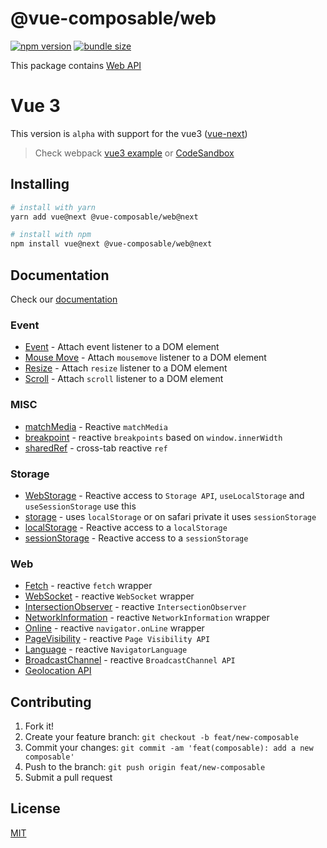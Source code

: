 # @vue-composable/web

[![npm version](https://badge.fury.io/js/%40vue-composable%2Fweb.svg)](https://badge.fury.io/js/%40vue-composable%2Fweb)
[![bundle size](https://badgen.net/bundlephobia/minzip/@vue-composable/web)](https://bundlephobia.com/result?p=@vue-composable/web)

This package contains [Web API](https://developer.mozilla.org/en-US/docs/Web/Reference/API)

# Vue 3

This version is `alpha` with support for the vue3 ([vue-next](https://github.com/vuejs/vue-next))

> Check webpack [vue3 example](https://github.com/pikax/vue-composable/tree/vue3/examples/vue-next-webpack-preview-master) or [CodeSandbox](https://codesandbox.io/s/vue-composable-next-6m5et)

## Installing

```bash
# install with yarn
yarn add vue@next @vue-composable/web@next

# install with npm
npm install vue@next @vue-composable/web@next
```

## Documentation

Check our [documentation](https://pikax.me/vue-composable/)

### Event

- [Event](https://pikax.me/vue-composable/composable/event/event) - Attach event listener to a DOM element
- [Mouse Move](https://pikax.me/vue-composable/composable/event/onMoveMove) - Attach `mousemove` listener to a DOM element
- [Resize](https://pikax.me/vue-composable/composable/event/onResize) - Attach `resize` listener to a DOM element
- [Scroll](https://pikax.me/vue-composable/composable/event/onScroll) - Attach `scroll` listener to a DOM element

### MISC

- [matchMedia](https://pikax.me/vue-composable/composable/misc/matchMedia) - Reactive `matchMedia`
- [breakpoint](https://pikax.me/vue-composable/composable/misc/breakpoint) - reactive `breakpoints` based on `window.innerWidth`
- [sharedRef](https://pikax.me/vue-composable/composable/misc/sharedRef) - cross-tab reactive `ref`

### Storage

- [WebStorage](https://pikax.me/vue-composable/composable/storage/webStorage) - Reactive access to `Storage API`, `useLocalStorage` and `useSessionStorage` use this
- [storage](https://pikax.me/vue-composable/composable/storage/storage) - uses `localStorage` or on safari private it uses `sessionStorage`
- [localStorage](https://pikax.me/vue-composable/composable/storage/localStorage) - Reactive access to a `localStorage`
- [sessionStorage](https://pikax.me/vue-composable/composable/storage/sessionStorage) - Reactive access to a `sessionStorage`

### Web

- [Fetch](https://pikax.me/vue-composable/composable/web/fetch) - reactive `fetch` wrapper
- [WebSocket](https://pikax.me/vue-composable/composable/web/webSocket) - reactive `WebSocket` wrapper
- [IntersectionObserver](https://pikax.me/vue-composable/composable/web/intersectionObserver) - reactive `IntersectionObserver`
- [NetworkInformation](https://pikax.me/vue-composable/composable/web/networkInformation) - reactive `NetworkInformation` wrapper
- [Online](<[composable/web](https://pikax.me/vue-composable/composable/web)/online>) - reactive `navigator.onLine` wrapper
- [PageVisibility](https://pikax.me/vue-composable/composable/web/pageVisibility) - reactive `Page Visibility API`
- [Language](https://pikax.me/vue-composable/composable/web/language) - reactive `NavigatorLanguage`
- [BroadcastChannel](https://pikax.me/vue-composable/composable/web/broadcastChannel) - reactive `BroadcastChannel API`
- [Geolocation API](https://pikax.me/vue-composable/composable/web/geolocation)

## Contributing

1. Fork it!
2. Create your feature branch: `git checkout -b feat/new-composable`
3. Commit your changes: `git commit -am 'feat(composable): add a new composable'`
4. Push to the branch: `git push origin feat/new-composable`
5. Submit a pull request

## License

[MIT](http://opensource.org/licenses/MIT)
